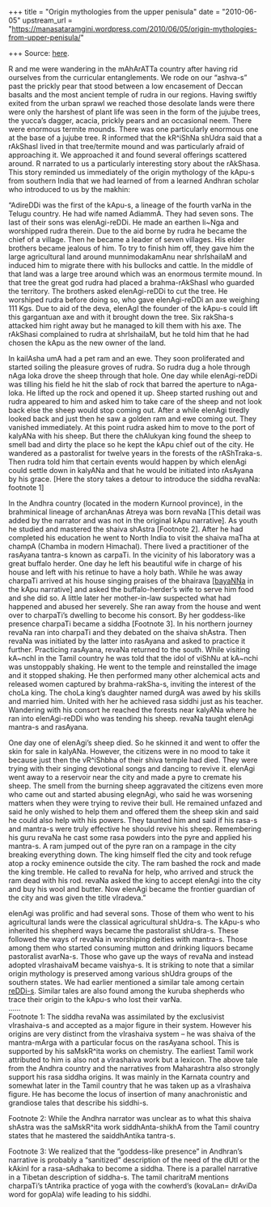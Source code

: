 +++
title = "Origin mythologies from the upper penisula"
date = "2010-06-05"
upstream_url = "https://manasataramgini.wordpress.com/2010/06/05/origin-mythologies-from-upper-penisula/"

+++
Source: [here](https://manasataramgini.wordpress.com/2010/06/05/origin-mythologies-from-upper-penisula/).

R and me were wandering in the mAhArATTa country after having rid ourselves from the curricular entanglements. We rode on our “ashva-s” past the prickly pear that stood between a low encasement of Deccan basalts and the most ancient temple of rudra in our regions. Having swiftly exited from the urban sprawl we reached those desolate lands were there were only the harshest of plant life was seen in the form of the jujube trees, the yucca’s dagger, acacia, prickly pears and an occasional neem. There were enormous termite mounds. There was one particularly enormous one at the base of a jujube tree. R informed that the kR^iShNa shUdra said that a rAkShasI lived in that tree/termite mound and was particularly afraid of approaching it. We approached it and found several offerings scattered around. R narrated to us a particularly interesting story about the rAkShasa. This story reminded us immediately of the origin mythology of the kApu-s from southern India that we had learned of from a learned Andhran scholar who introduced to us by the makhin:

“AdireDDi was the first of the kApu-s, a lineage of the fourth varNa in the Telugu country. He had wife named AdiammA. They had seven sons. The last of their sons was elenAgi-reDDi. He made an earthen li\~Nga and worshipped rudra therein. Due to the aid borne by rudra he became the chief of a village. Then he became a leader of seven villages. His elder brothers became jealous of him. To try to finish him off, they gave him the large agricultural land around munnimodakamAnu near shrIshailaM and induced him to migrate there with his bullocks and cattle. In the middle of that land was a large tree around which was an enormous termite mound. In that tree the great god rudra had placed a brahma-rAkShasI who guarded the territory. The brothers asked elenAgi-reDDi to cut the tree. He worshiped rudra before doing so, who gave elenAgi-reDDi an axe weighing 111 Kgs. Due to aid of the deva, elenAgI the founder of the kApu-s could lift this gargantuan axe and with it brought down the tree. Six rakSha-s attacked him right away but he managed to kill them with his axe. The rAkShasi complained to rudra at shrIshailaM, but he told him that he had chosen the kApu as the new owner of the land.

In kailAsha umA had a pet ram and an ewe. They soon proliferated and started soiling the pleasure groves of rudra. So rudra dug a hole through nAga loka drove the sheep through that hole. One day while elenAgi-reDDi was tilling his field he hit the slab of rock that barred the aperture to nAga-loka. He lifted up the rock and opened it up. Sheep started rushing out and rudra appeared to him and asked him to take care of the sheep and not look back else the sheep would stop coming out. After a while elenAgi tiredly looked back and just then he saw a golden ram and ewe coming out. They vanished immediately. At this point rudra asked him to move to the port of kalyANa with his sheep. But there the chAlukyan king found the sheep to smell bad and dirty the place so he kept the kApu chief out of the city. He wandered as a pastoralist for twelve years in the forests of the rAShTraka-s. Then rudra told him that certain events would happen by which elenAgi could settle down in kalyANa and that he would be initiated into rAsAyana by his grace. \[Here the story takes a detour to introduce the siddha revaNa: footnote 1\]

In the Andhra country (located in the modern Kurnool province), in the brahminical lineage of archanAnas Atreya was born revaNa \[This detail was added by the narrator and was not in the original kApu narrative\]. As youth he studied and mastered the shaiva shAstra \[Footnote 2\]. After he had completed his education he went to North India to visit the shaiva maTha at champA (Chamba in modern Himachal). There lived a practitioner of the rasAyana tantra-s known as carpaTi. In the vicinity of his laboratory was a great buffalo herder. One day he left his beautiful wife in charge of his house and left with his retinue to have a holy bath. While he was away charpaTi arrived at his house singing praises of the bhairava \[[bayaNNa](https://manasataramgini.wordpress.com/2007/06/24/a-local-pantheon-of-mallanna/) in the kApu narrative\] and asked the buffalo-herder’s wife to serve him food and she did so. A little later her mother-in-law suspected what had happened and abused her severely. She ran away from the house and went over to charpaTi’s dwelling to become his consort. By her goddess-like presence charpaTi became a siddha \[Footnote 3\]. In his northern journey revaNa ran into charpaTi and they debated on the shaiva shAstra. Then revaNa was initiated by the latter into rasAyana and asked to practice it further. Practicing rasAyana, revaNa returned to the south. While visiting kA\~nchI in the Tamil country he was told that the idol of viShNu at kA\~nchi was unstoppably shaking. He went to the temple and reinstalled the image and it stopped shaking. He then performed many other alchemical acts and released women captured by brahma-rakSha-s, inviting the interest of the choLa king. The choLa king’s daughter named durgA was awed by his skills and married him. United with her he achieved rasa siddhi just as his teacher. Wandering with his consort he reached the forests near kalyANa where he ran into elenAgi-reDDi who was tending his sheep. revaNa taught elenAgi mantra-s and rasAyana.

One day one of elenAgi’s sheep died. So he skinned it and went to offer the skin for sale in kalyANa. However, the citizens were in no mood to take it because just then the vR^iShbha of their shiva temple had died. They were trying with their singing devotional songs and dancing to revive it. elenAgi went away to a reservoir near the city and made a pyre to cremate his sheep. The smell from the burning sheep aggravated the citizens even more who came out and started abusing elegnAgi, who said he was worsening matters when they were trying to revive their bull. He remained unfazed and said he only wished to help them and offered them the sheep skin and said he could also help with his powers. They taunted him and said if his rasa-s and mantra-s were truly effective he should revive his sheep. Remembering his guru revaNa he cast some rasa powders into the pyre and applied his mantra-s. A ram jumped out of the pyre ran on a rampage in the city breaking everything down. The king himself fled the city and took refuge atop a rocky eminence outside the city. The ram bashed the rock and made the king tremble. He called to revaNa for help, who arrived and struck the ram dead with his rod. revaNa asked the king to accept elenAgi into the city and buy his wool and butter. Now elenAgi became the frontier guardian of the city and was given the title vIradeva.”

elenAgi was prolific and had several sons. Those of them who went to his agricultural lands were the classical agricultural shUdra-s. The kApu-s who inherited his shepherd ways became the pastoralist shUdra-s. These followed the ways of revaNa in worshiping deities with mantra-s. Those among them who started consuming mutton and drinking liquors became pastoralist avarNa-s. Those who gave up the ways of revaNa and instead adopted vIrashaivaM became vaishya-s. It is striking to note that a similar origin mythology is preserved among various shUdra groups of the southern states. We had earlier mentioned a similar tale among certain [reDDi-s](https://manasataramgini.wordpress.com/2003/09/01/masi-reddi/). Similar tales are also found among the kuruba shepherds who trace their origin to the kApu-s who lost their varNa.  
……  
Footnote 1: The siddha revaNa was assimilated by the exclusivist vIrashaiva-s and accepted as a major figure in their system. However his origins are very distinct from the vIrashaiva system – he was shaiva of the mantra-mArga with a particular focus on the rasAyana school. This is supported by his saMskR^ita works on chemistry. The earliest Tamil work attributed to him is also not a vIrashaiva work but a lexicon. The above tale from the Andhra country and the narratives from Maharashtra also strongly support his rasa siddha origins. It was mainly in the Karnata country and somewhat later in the Tamil country that he was taken up as a vIrashaiva figure. He has become the locus of insertion of many anachronistic and grandiose tales that describe his siddhi-s.

Footnote 2: While the Andhra narrator was unclear as to what this shaiva shAstra was the saMskR^ita work siddhAnta-shikhA from the Tamil country states that he mastered the saiddhAntika tantra-s.

Footnote 3: We realized that the “goddess-like presence” in Andhran’s narrative is probably a “sanitized” description of the need of the dUtI or the kAkinI for a rasa-sAdhaka to become a siddha. There is a parallel narrative in a Tibetan description of siddha-s. The tamil charitraM mentions charpaTi’s tAntrika practice of yoga with the cowherd’s
(kovaLan= drAviDa word for gopAla) wife leading to his siddhi.

